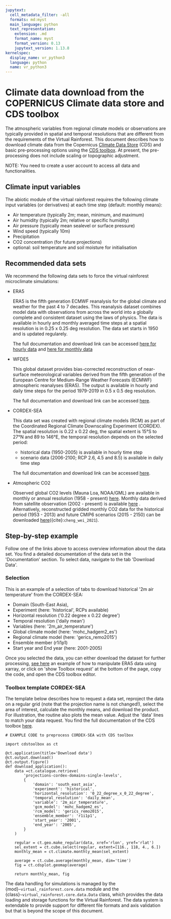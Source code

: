 ```yaml
---
jupytext:
  cell_metadata_filter: -all
  formats: md:myst
  main_language: python
  text_representation:
    extension: .md
    format_name: myst
    format_version: 0.13
    jupytext_version: 1.13.8
kernelspec:
  display_name: vr_python3
  language: python
  name: vr_python3
---
```


# Climate data download from the COPERNICUS Climate data store and CDS toolbox

The atmospheric variables from regional climate models or observations are typically
provided in spatial and temporal resolutions that are different from the requirements
of the Virtual Rainforest. This document describes how to download climate data from
the Copernicus [Climate Data Store](https://cds.climate.copernicus.eu/) (CDS) and basic
pre-processing options using the
[CDS toolbox](https://cds.climate.copernicus.eu/cdsapp#!/toolbox).
At present, the pre-processing does not include scaling or topographic adjustment.

NOTE: You need to create a user account to access all data and functionalities.

## Climate input variables

The abiotic module of the virtual rainforest requires the following climate input
variables (or derivatives) at each time step (default: monthly means):

* Air temperature (typically 2m; mean, minimum, and maximum)
* Air humidity (typically 2m; relative or specific humidity)
* Air pressure (typically mean sealevel or surface pressure)
* Wind speed (typically 10m)
* Precipitation
* CO2 concentration (for future projections)
* optional: soil temperature and soil moisture for initialisation

## Recommended data sets

We recommend the following data sets to force the virtual rainforest microclimate
simulations:

* ERA5
  
  ERA5 is the fifth generation ECMWF reanalysis for the global climate and weather for
  the past 4 to 7 decades. This reanalysis dataset combines model data with
  observations from across the world into a globally complete and consistent dataset
  using the laws of physics. The data is available in hourly and monthly averaged time
  steps at a spatial resolution is in 0.25 x 0.25 deg resolution. The data set starts
  in 1950 and is updated regularely.

  The full documentation and download link can be accessed
  [here for hourly data](https://cds.climate.copernicus.eu/cdsapp#!/dataset/reanalysis-era5-single-levels?tab=overview)
  and [here for monthly data](https://cds.climate.copernicus.eu/cdsapp#!/dataset/reanalysis-era5-single-levels-monthly-means?tab=overview)

* WFDE5
  
  This global dataset provides bias-corrected reconstruction of near-surface
  meteorological variables derived from the fifth generation of the European Centre for
  Medium-Range Weather Forecasts (ECMWF) atmospheric reanalyses (ERA5). The output is
  available in hourly and daily time steps for the period 1979-2019 in 0.5 x 0.5 deg
  resolution.
  
  The full documentation and download link can be accessed [here](https://cds.climate.copernicus.eu/cdsapp#!/dataset/derived-near-surface-meteorological-variables?tab=overview).

* CORDEX-SEA
  
    This data set was created with regional climate models (RCM) as part of the
    Coordinated Regional Climate Downscaling Experiment (CORDEX). The spatial
    resolution is 0.22 x 0.22 deg, the spatial extent is 15°S to 27°N and 89 to 146°E,
    the temporal resolution depends on the selected period:
  * historical data (1950-2005) is available in hourly time step
  * scenario data (2006-2100; RCP 2.6, 4.5 and 8.5) is available in daily time step
  
  The full documentation and download link can be accessed [here](https://cds.climate.copernicus.eu/cdsapp#!/dataset/projections-cordex-domains-single-levels?tab=overview).

* Atmospheric CO2
  
  Observed global CO2 levels (Mauna Loa, NOAA/GML) are available in monthly or annual
  resolution (1958 - present) [here](https://gml.noaa.gov/ccgg/trends/graph.html).
  Monthly data derived from satellite observation (2002 - present) is available
  [here](https://cds.climate.copernicus.eu/cdsapp#!/dataset/satellite-carbon-dioxide?tab=overview)
  . Alternatively, reconstructed gridded monthly CO2 data for the historical period
  (1953 - 2013) and future CMIP6 scenarios (2015 - 2150) can be downloaded
  [here](https://zenodo.org/record/5021361)({cite}:`cheng_wei_2021`).
  
## Step-by-step example

Follow one of the links above to access overview information about the data set. You
find a detailed documentation of the data set in the 'Documentation' section. To select
data, navigate to the tab 'Download Data'.

### Selection

This is an example of a selection of tabs to download historical '2m air temperature'
from the CORDEX-SEA:

* Domain (South-East Asia),
* Experiment (here: 'historical', RCPs available)
* Horizontal resolution ('0.22 degree x 0.22 degree')
* Temporal resolution ('daily mean')
* Variables (here: '2m_air_temperature')
* Global climate model (here: 'mohc_hadgem2_es')
* Regional climate model (here: 'gerics_remo2015')
* Ensemble member (r1i1p1)
* Start year and End year (here: 2001-2005)

Once you selected the data, you can either download the dataset for further processing,
[see here]('./ERA5_preprocessing_example.md') an example of how to manipulate ERA5 data
using xarray, or click on 'show Toolbox request' at the bottom of the page, copy the
code, and open the CDS toolbox editor.

### Toolbox template CORDEX-SEA

The template below describes how to request a data set, reproject the data on a regular
grid (note that the projection name is not changed!), select the area of interest,
calculate the monthly means, and download the product. For illustration, the routine
also plots the mean value. Adjust the 'data' lines to match your data request. You find
the full documentation of the CDS toolbox [here](https://cds.climate.copernicus.eu/toolbox/doc/index.html).

```{code-cell, eval=F, echo=T}
# EXAMPLE CODE to preprocess CORDEX-SEA with CDS toolbox

import cdstoolbox as ct

@ct.application(title='Download data')
@ct.output.download()
@ct.output.figure()
def download_application():
    data =ct.catalogue.retrieve(
        'projections-cordex-domains-single-levels',
        {
            'domain': 'south_east_asia',
            'experiment': 'historical',
            'horizontal_resolution': '0_22_degree_x_0_22_degree',
            'temporal_resolution': 'daily_mean',
            'variable': '2m_air_temperature',
            'gcm_model': 'mohc_hadgem2_es',
            'rcm_model': 'gerics_remo2015',
            'ensemble_member': 'r1i1p1',
            'start_year': '2001',
            'end_year': '2005',
        }
    )

    regular = ct.geo.make_regular(data, xref='rlon', yref='rlat')
    sel_extent = ct.cube.select(regular, extent=[116., 118, 4., 6.])
    monthly_mean = ct.climate.monthly_mean(sel_extent)
    
    average = ct.cube.average(monthly_mean, dim='time')
    fig = ct.cdsplot.geomap(average)

    return monthly_mean, fig
```

The data handling for simulations is managed by the {mod}`~virtual_rainforest.core.data`
module and the {class}`~virtual_rainforest.core.data.Data` class, which provides the
data loading and storage functions for the Virtual Rainforest. The data system is
extendable to provide support for different file formats and axis validation but that is
beyond the scope of this document.
